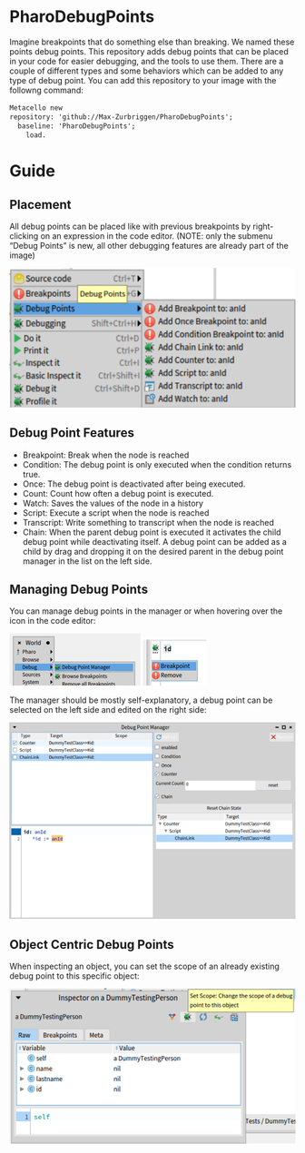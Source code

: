 # PharoDebugPoints

Imagine breakpoints that do something else than breaking. We named these points debug points. This repository adds debug points that can be placed in your code for easier debugging, and the tools to use them. There are a couple of different types and some behaviors which can be added to any type of debug point. You can add this repository to your image with the followng command:

  ```Smalltalk
Metacello new
  repository: 'github://Max-Zurbriggen/PharoDebugPoints';
    baseline: 'PharoDebugPoints';
      load.
```

# Guide

## Placement

All debug points can be placed like with previous breakpoints by right-clicking on an expression in the code editor.
(NOTE: only the submenu “Debug Points” is new, all other debugging features are already part of the image)

![Menu](/pictures/debugPointMenuV2.png)

## Debug Point Features
- Breakpoint: 	Break when the node is reached
- Condition:	The debug point is only executed when the condition returns true.
- Once:		The debug point is deactivated after being executed.
- Count: 	Count how often a debug point is executed.
- Watch: 		Saves the values of the node in a history
- Script: 		Execute a script when the node is reached
- Transcript:	Write something to transcript when the node is reached
- Chain:  When the parent debug point is executed it activates the child debug point while deactivating itself. A debug point can be added as a child by drag and dropping it on the desired parent in the debug point manager in the list on the left side.

## Managing Debug Points
You can manage debug points in the manager or when hovering over the icon in the code editor:

![Menu](/pictures/worldMenu.png)
![Menu](/pictures/iconHoverOptions.png)

The manager should be mostly self-explanatory, a debug point can be selected on the left side and edited on the right side:

![Menu](/pictures/managerWithChain.png)

## Object Centric Debug Points

When inspecting an object, you can set the scope of an already existing debug point to this specific object:

![Menu](/pictures/scopeButton.png)
